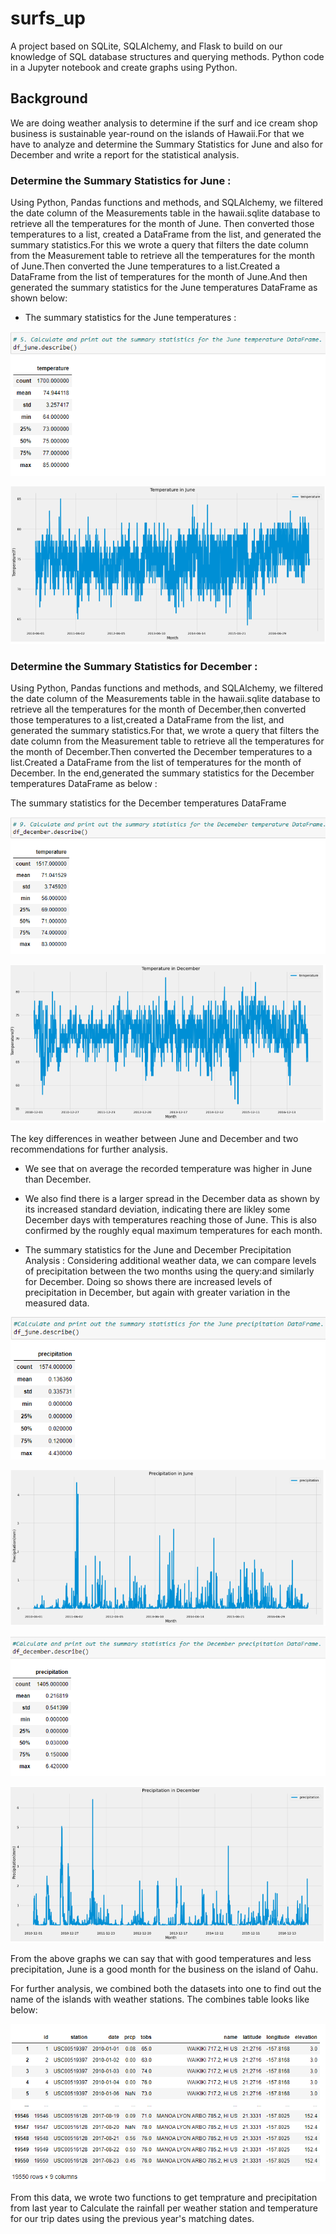 # surfs_up
A project based on SQLite, SQLAlchemy, and Flask to build on our knowledge of SQL database structures and querying methods. Python code in a Jupyter notebook and create graphs using Python.

## Background
We are doing weather analysis to determine if the surf and ice cream shop business is sustainable year-round on the islands of Hawaii.For that we have to analyze and determine the Summary Statistics for June and also for December and write a report for the statistical analysis.

### Determine the Summary Statistics for June :

Using Python, Pandas functions and methods, and SQLAlchemy, we filtered the date column of the Measurements table in the hawaii.sqlite database to retrieve all the temperatures for the month of June. Then converted those temperatures to a list, created a DataFrame from the list, and generated the summary statistics.For this we wrote a query that filters the date column from the Measurement table to retrieve all the temperatures for the month of June.Then converted the June temperatures to a list.Created a DataFrame from the list of temperatures for the month of June.And then generated the summary statistics for the June temperatures DataFrame as shown below: 

- The summary statistics for the June temperatures :

![alt_text](https://github.com/RGK73/surfs_up/blob/main/Images/june_temp_analysis.png)

![alt_text](https://github.com/RGK73/surfs_up/blob/main/Images/june_temp_plot.png)

### Determine the Summary Statistics for December :

Using Python, Pandas functions and methods, and SQLAlchemy, we filtered the date column of the Measurements table in the hawaii.sqlite database to retrieve all the temperatures for the month of December,then converted those temperatures to a list,created a DataFrame from the list, and generated the summary statistics.For that, we wrote a query that filters the date column from the Measurement table to retrieve all the temperatures for the month of December.Then converted the December temperatures to a list.Created a DataFrame from the list of temperatures for the month of December. In the end,generated the summary statistics for the December temperatures DataFrame as below :

The summary statistics for the December temperatures DataFrame

![alt_text](https://github.com/RGK73/surfs_up/blob/main/Images/december_temp_analysis.png)

![alt_text](https://github.com/RGK73/surfs_up/blob/main/Images/december_temp_plot.png)

The key differences in weather between June and December and two recommendations for further analysis.
- We see that on average the recorded temperature was higher in June than December.
- We also find there is a larger spread in the December data as shown by its increased standard deviation, indicating there are likley some December days with temperatures reaching those of June. This is also confirmed by the roughly equal maximum temperatures for each month.

- The summary statistics for the June and December Precipitation Analysis :
Considering additional weather data, we can compare levels of precipitation between the two months using the query:and similarly for December. Doing so shows there are increased levels of precipitation in December, but again with greater variation in the measured data.
 
![alt_text](https://github.com/RGK73/surfs_up/blob/main/Images/june_prcp_analysis.png)

![alt_text](https://github.com/RGK73/surfs_up/blob/main/Images/june_prcp_plot.png)

![alt_text](https://github.com/RGK73/surfs_up/blob/main/Images/december_prcp_analysis.png)

![alt_text](https://github.com/RGK73/surfs_up/blob/main/Images/december_prcp_plot.png)

From the above graphs we can say that with good temperatures and less precipitation, June is a good month for the business on the island of Oahu.

For further analysis, we combined both the datasets into one to find out the name of the islands with weather stations. The combines table looks like below: 

![alt_text](https://github.com/RGK73/surfs_up/blob/main/Images/measurement_station.png)

From this data, we wrote two functions to get temprature and precipitation from last year to Calculate the rainfall per weather station and temperature for our trip dates using the previous year's matching dates.

